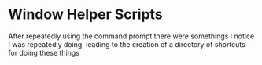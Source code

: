 # Window Helper Scripts
After repeatedly using the command prompt there were somethings I notice I was repeatedly doing, leading to the creation of a directory of shortcuts for doing these things
